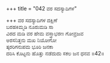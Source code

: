 +++
title = "042 ವರ ಸದಸ್ಯಾದಿಗಳ"

+++
ವರ ಸದಸ್ಯಾದಿಗಳ ದಕ್ಷಿಣೆ  
ಬರಹಕಿಮ್ಮಡಿ ನೂರುಮಡಿ ಸಾ  
ವಿರದ ಮಡಿ ವರ ಹೇಮ ವಸ್ತ್ರಾಭರಣ ಗೋವ್ರಜವ   
ಅರಸನಿತ್ತನು ಮಖ ನಿಯೋಗೋ  
ತ್ಕರರಿಗನುಪಮ ಭೂರಿ ಜನಕಾ  
ದರಿಸಿ ಕೊಟ್ಟನು ಹೊತ್ತು ನಡೆದುದು ಸಕಲ ಜನ ಧನವ     ॥42॥